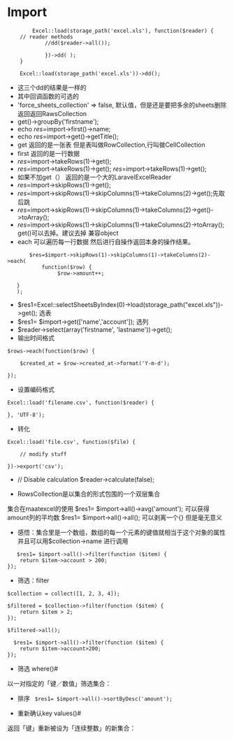# Import



```
        Excel::load(storage_path('excel.xls'), function($reader) {
    // reader methods
            //dd($reader->all());

            })->dd( );  
    }

    Excel::load(storage_path('excel.xls'))->dd();
```

+  这三个dd的结果是一样的
+  其中回调函数的可选的
+  'force_sheets_collection' => false, 默认值，但是还是要把多余的sheets删除 返回返回RawsCollection
+  get()->groupBy('firstname');
+   echo $res=$import->first()->name;
+   echo $res=$import->get()->getTitle();
+   get 返回的是一张表  但是表叫做RowCollection,行叫做CellCollection
+   first 返回的是一行数据
+   $res=$import->takeRows(1)->get();
+    $res=$import->takeRows(1)->get();
     $res=$import->takeRows(1)->get();
+ 如果不加get（） 返回的是一个大的LaravelExcelReader
+ $res=$import->skipRows(1)->get();
+ $res=$import->skipRows(1)->skipColumns(1)->takeColumns(2)->get();先取后跳
+ $res=$import->skipRows(1)->skipColumns(1)->takeColumns(2)->get()->toArray();
+ $res=$import->skipRows(1)->skipColumns(1)->takeColumns(2)->toArray();   get()可以去掉。建议去掉  兼容object
+ each 可以遍历每一行数据  然后进行自操作返回本身的操作结果。
 ```
        $res=$import->skipRows(1)->skipColumns(1)->takeColumns(2)->each(
            function($row) {
                 $row->amount++;

    }
    );

 ```
+ $res1=Excel::selectSheetsByIndex(0)->load(storage_path("excel.xls"))->get(); 选表
+ $res1= $import->get(['name','account']); 选列
+ $reader->select(array('firstname', 'lastname'))->get();
+ 输出时间格式

```
$rows->each(function($row) {

    $created_at = $row->created_at->format('Y-m-d');

});
```

+ 设置编码格式

```
Excel::load('filename.csv', function($reader) {

}, 'UTF-8');
```

+ 转化
```
Excel::load('file.csv', function($file) {

    // modify stuff

})->export('csv');
```

+ // Disable calculation
$reader->calculate(false);

+ RowsCollection是以集合的形式包围的一个双层集合

集合在maatexcel的使用
  $res1= $import->all()->avg('amount'); 可以获得amount列的平均数
  $res1= $import->all()->all(); 可以剥离一个{} 但是毫无意义

+ 感悟：集合里是一个数组，数组的每一个元素的键值就相当于这个对象的属性并且可以用$collection->name 进行调用
```
   $res1= $import->all()->filter(function ($item) {
    return $item->account > 200;
});
```


+ 筛选：filter
```
$collection = collect([1, 2, 3, 4]);

$filtered = $collection->filter(function ($item) {
    return $item > 2;
});

$filtered->all();
```

```
  $res1= $import->all()->filter(function ($item) {
    return $item->account>200;
});
```

+ 筛选 where()#

以一对指定的「键／数值」筛选集合：

+ 排序 
``` $res1= $import->all()->sortByDesc('amount');```

+ 重新确认key
values()#

返回「键」重新被设为「连续整数」的新集合：


